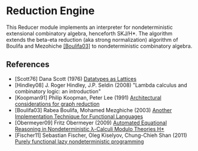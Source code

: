# Reduction Engine

This Reducer module implements an interpreter for nondeterministic extensional combinatory algebra, henceforth SKJ/H&ast;.
The algorithm extends the beta-eta reduction (aka strong normalization) algorithm of Boulifa and Mezohiche
<a href="#user-content-Boulifa03">[Boulifa03]</a>
to nondeterministic combinatory algebra.

## References

- [Scott76] <a name="Scott76"/>
  Dana Scott (1976)
  [Datatypes as Lattices](http://www.cs.ox.ac.uk/files/3287/PRG05.pdf)
- [Hindley08] <a name="Hindley2008"/>
  J. Roger Hindley, J.P. Seldin (2008)
  "Lambda calculus and combinatory logic: an introduction"
- [Koopman91] <a name="Koopman91"/>
  Philip Koopman, Peter Lee (1991)
  [Architectural considerations for graph reduction](http://users.ece.cmu.edu/~koopman/tigre/lee_book_ch15.pdf)
- [Boulifa03] <a name="Boulifa03"/>
  Rabea Boulifa, Mohamed Mezghiche (2003)
  [Another Implementation Technique for Functional Languages](http://jfla.inria.fr/2003/actes/PS/04-boulifa.ps)
- [Obermeyer09] <a name="Obermeyer09"/>
  Fritz Obermeyer (2009)
  [Automated Equational Reasoning in Nondeterministic &lambda;-Calculi Modulo Theories H*](http://fritzo.org/thesis.pdf)
- [Fischer11] <a name="Fischer11"/>
  Sebastian Fischer, Oleg Kiselyov, Chung-Chieh Shan (2011)
  [Purely functional lazy nondeterministic programming](http://okmij.org/ftp/Haskell/FLP/lazy-nondet.pdf)
